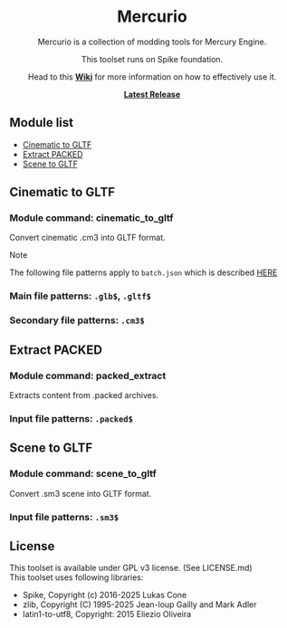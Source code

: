 
<h1 align="center">Mercurio</h1>

<p align="center">
    Mercurio is a collection of modding tools for Mercury Engine.
</p>

<p align="center">
    This toolset runs on Spike foundation.
</p>

<p align="center">
    Head to this
    <b><a href="https://github.com/PredatorCZ/Spike/wiki/Spike">Wiki</a></b>
    for more information on how to effectively use it.
</p>

<p align="center">
<b><a href="https://github.com/PredatorCZ/Mercurio/releases">Latest Release</a></b>
</p><h2>Module list</h2>
<ul>
<li><a href="#Cinematic-to-GLTF">Cinematic to GLTF</a></li>
<li><a href="#Extract-PACKED">Extract PACKED</a></li>
<li><a href="#Scene-to-GLTF">Scene to GLTF</a></li>
</ul>

## Cinematic to GLTF

### Module command: cinematic_to_gltf

Convert cinematic .cm3 into GLTF format.

> [!NOTE]
> The following file patterns apply to `batch.json` which is described [HERE](https://github.com/PredatorCZ/Spike/wiki/Spike---Batching)

### Main file patterns: `.glb$`, `.gltf$`

### Secondary file patterns: `.cm3$`

## Extract PACKED

### Module command: packed_extract

Extracts content from .packed archives.

### Input file patterns: `.packed$`

## Scene to GLTF

### Module command: scene_to_gltf

Convert .sm3 scene into GLTF format.

### Input file patterns: `.sm3$`

## License

This toolset is available under GPL v3 license. (See LICENSE.md)\
This toolset uses following libraries:

- Spike, Copyright (c) 2016-2025 Lukas Cone
- zlib, Copyright (C) 1995-2025 Jean-loup Gailly and Mark Adler
- latin1-to-utf8, Copyright: 2015 Eliezio Oliveira
